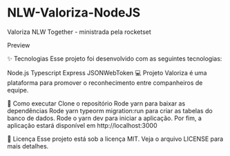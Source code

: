 # NLW-Valoriza-NodeJS

Valoriza
NLW Together - ministrada pela rocketset

Preview

✨ Tecnologias
Esse projeto foi desenvolvido com as seguintes tecnologias:

Node.js
Typescript
Express
JSONWebToken
💻 Projeto
Valoriza é uma plataforma para promover o reconhecimento entre companheiros de equipe.

🚀 Como executar
Clone o repositório
Rode yarn para baixar as dependências
Rode yarn typeorm migration:run para criar as tabelas do banco de dados.
Rode o yarn dev para iniciar a aplicação.
Por fim, a aplicação estará disponível em http://localhost:3000

📄 Licença
Esse projeto está sob a licença MIT. Veja o arquivo LICENSE para mais detalhes.

